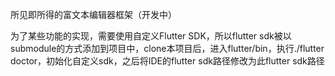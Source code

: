 所见即所得的富文本编辑器框架（开发中）

为了某些功能的实现，需要使用自定义Flutter SDK，所以flutter sdk被以submodule的方式添加到项目中，clone本项目后，进入flutter/bin，执行./flutter doctor，初始化自定义sdk，之后将IDE的flutter sdk路径修改为此flutter sdk路径
